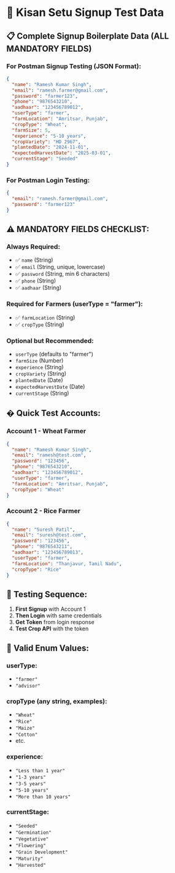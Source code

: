 # 🌾 Kisan Setu Signup Test Data

## 📋 Complete Signup Boilerplate Data (ALL MANDATORY FIELDS)

### For Postman Signup Testing (JSON Format):

```json
{
  "name": "Ramesh Kumar Singh",
  "email": "ramesh.farmer@gmail.com",
  "password": "farmer123",
  "phone": "9876543210",
  "aadhaar": "123456789012",
  "userType": "farmer",
  "farmLocation": "Amritsar, Punjab",
  "cropType": "Wheat",
  "farmSize": 5,
  "experience": "5-10 years",
  "cropVariety": "HD 2967",
  "plantedDate": "2024-11-01",
  "expectedHarvestDate": "2025-03-01",
  "currentStage": "Seeded"
}
```

### For Postman Login Testing:

```json
{
  "email": "ramesh.farmer@gmail.com",
  "password": "farmer123"
}
```

## ⚠️ **MANDATORY FIELDS CHECKLIST:**

### Always Required:

- ✅ `name` (String)
- ✅ `email` (String, unique, lowercase)
- ✅ `password` (String, min 6 characters)
- ✅ `phone` (String)
- ✅ `aadhaar` (String)

### Required for Farmers (userType = "farmer"):

- ✅ `farmLocation` (String)
- ✅ `cropType` (String)

### Optional but Recommended:

- `userType` (defaults to "farmer")
- `farmSize` (Number)
- `experience` (String)
- `cropVariety` (String)
- `plantedDate` (Date)
- `expectedHarvestDate` (Date)
- `currentStage` (String)

## � **Quick Test Accounts:**

### Account 1 - Wheat Farmer

```json
{
  "name": "Ramesh Kumar Singh",
  "email": "ramesh@test.com",
  "password": "123456",
  "phone": "9876543210",
  "aadhaar": "123456789012",
  "userType": "farmer",
  "farmLocation": "Amritsar, Punjab",
  "cropType": "Wheat"
}
```

### Account 2 - Rice Farmer

```json
{
  "name": "Suresh Patil",
  "email": "suresh@test.com",
  "password": "123456",
  "phone": "9876543211",
  "aadhaar": "123456789013",
  "userType": "farmer",
  "farmLocation": "Thanjavur, Tamil Nadu",
  "cropType": "Rice"
}
```

## 🔧 **Testing Sequence:**

1. **First Signup** with Account 1
2. **Then Login** with same credentials
3. **Get Token** from login response
4. **Test Crop API** with the token

## 📝 **Valid Enum Values:**

### userType:

- `"farmer"`
- `"advisor"`

### cropType (any string, examples):

- `"Wheat"`
- `"Rice"`
- `"Maize"`
- `"Cotton"`
- etc.

### experience:

- `"Less than 1 year"`
- `"1-3 years"`
- `"3-5 years"`
- `"5-10 years"`
- `"More than 10 years"`

### currentStage:

- `"Seeded"`
- `"Germination"`
- `"Vegetative"`
- `"Flowering"`
- `"Grain Development"`
- `"Maturity"`
- `"Harvested"`
